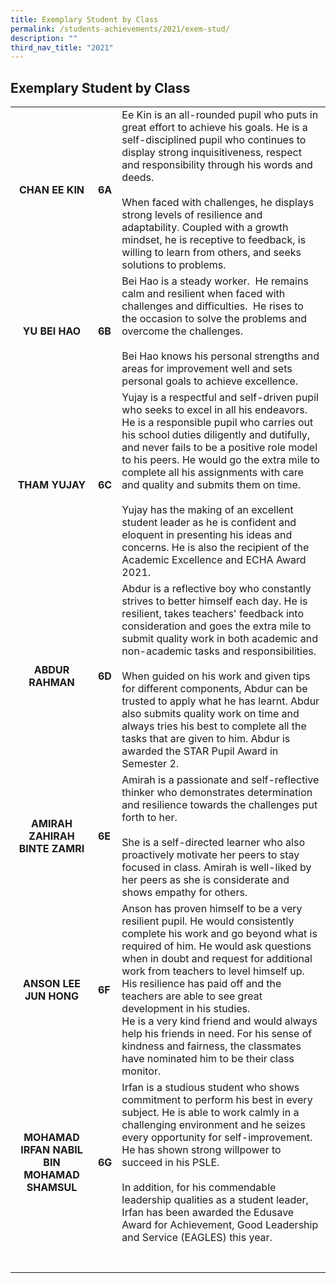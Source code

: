 ```yaml
---
title: Exemplary Student by Class
permalink: /students-achievements/2021/exem-stud/
description: ""
third_nav_title: "2021"
---
```

## Exemplary Student by Class

|   |   |   |
|:-:|---|---|
| **CHAN EE KIN**  | **6A**  | Ee Kin is an all-rounded pupil who puts in great effort to achieve his goals. He is a self-disciplined pupil who continues to display strong inquisitiveness, respect and responsibility through his words and deeds.  <br><br>When faced with challenges, he displays strong levels of resilience and adaptability. Coupled with a growth mindset, he is receptive to feedback, is willing to learn from others, and seeks solutions to problems.  |
| **YU BEI HAO**  | **6B**  | Bei Hao is a steady worker.&nbsp; He remains calm and resilient when faced with challenges and difficulties.&nbsp; He rises to the occasion to solve the problems and overcome the challenges.&nbsp;  <br><br>Bei Hao knows his personal strengths and areas for improvement well and sets personal goals to achieve excellence.  |
| **THAM YUJAY**  | **6C**  | Yujay is a respectful and self-driven pupil who seeks to excel in all his endeavors. He is a responsible pupil who carries out his school duties diligently and dutifully, and never fails to be a positive role model to his peers. He would go the extra mile to complete all his assignments with care and quality and submits them on time.  <br><br>Yujay has the making of an excellent student leader as he is confident and eloquent in presenting his ideas and concerns. He is also the recipient of the Academic Excellence and ECHA Award 2021.  |
| **ABDUR RAHMAN**  | **6D**  | Abdur is a reflective boy who constantly strives to better himself each day. He is resilient, takes teachers' feedback into consideration and goes the extra mile to submit quality work in both academic and non-academic tasks and responsibilities.  <br><br>When guided on his work and given tips for different components, Abdur can be trusted to apply what he has learnt. Abdur also submits quality work on time and always tries his best to complete all the tasks that are given to him. Abdur is awarded the STAR Pupil Award in Semester 2.  |
| **AMIRAH ZAHIRAH BINTE ZAMRI**  | **6E**  | Amirah is a passionate and self-reflective thinker who demonstrates determination and resilience towards the challenges put forth to her.  <br><br>She is a self-directed learner who also proactively motivate her peers to stay focused in class. Amirah is well-liked by her peers as she is considerate and shows empathy for others.  |
| **ANSON LEE JUN HONG**  | **6F**  | Anson has proven himself to be a very resilient pupil. He would consistently complete his work and go beyond what is required of him. He would ask questions when in doubt and request for additional work from teachers to level himself up.&nbsp; His resilience has paid off and the teachers are able to see great development in his studies.  <br>He is a very kind friend and would always help his friends in need. For his sense of kindness and fairness, the classmates have nominated him to be their class monitor.  |
| **MOHAMAD IRFAN NABIL BIN MOHAMAD SHAMSUL**  | **6G**  | Irfan is a studious student who shows commitment to perform his best in every subject. He is able to work calmly in a challenging environment and he seizes every opportunity for self-improvement. He has shown strong willpower to succeed in his PSLE.  <br><br>In addition, for his commendable leadership qualities as a student leader, Irfan has been awarded the Edusave Award for Achievement, Good Leadership and Service (EAGLES) this year.  |
|   |   |   |
|   |   |   |
|   |   |   |
|   |   |   |
|   |   |   |
|   |   |   |
|   |   |   |